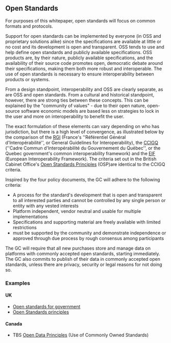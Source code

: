 ## Open Standards
For purposes of this whitepaper, open standards will focus on common formats and protocols. 

Support for open standards can be implemented by everyone (in OSS and proprietary solutions alike) since the specifications are available at little or no cost and its development is open and transparent. OSS tends to use and help define open standards and publicly available specifications. OSS products are, by their nature, publicly available specifications, and the availability of their source code promotes open, democratic debate around their specifications, making them both more robust and interoperable. The use of open standards is necessary to ensure interoperability between products or systems.

From a design standpoint, interoperability and OSS are clearly separate, as are OSS and open standards. From a cultural and historical standpoint, however, there are strong ties between these concepts. This can be explained by the "community of values" - due to their open nature, open-source software economic models are based less on strategies to lock in the user and more on interoperability to benefit the user.

The exact formulation of these elements can vary depending on who has jurisdiction, but there is a high level of convergence, as illustrated below by the comparison of the [RGI](http://references.modernisation.gouv.fr/interoperabilite) (France's ''Référentiel Général d'Interopérabilité'', or General Guidelines for Interoperability), the [CCIGQ](http://www.tresor.gouv.qc.ca/fileadmin/PDF/ressources_informationnelles/architecture_entreprise_gouvernementale/AEG_3.1-CCIGQinteroperabilite.pdf) (''Cadre Commun d'Interopérabilité du Gouvernement du Québec'', or the Quebec government's common interoperability framework) and the [EIF](http://ec.europa.eu/isa/documents/isa_annex_ii_eif_en.pdf) (European Interoperability Framework). The criteria set out in the British Cabinet Office's [Open Standards Principles](https://www.gov.uk/government/publications/open-standards-principles/open-standards-principles#open-standard-definition) (OSP)are identical to the CCIGQ criteria.

Inspired by the four policy documents, the GC will adhere to the following criteria:
- A process for the standard's development that is open and transparent to all interested parties and cannot be controlled by any single person or entity with any vested interests
- Platform independent, vendor neutral and usable for multiple implementations
- Specifications and supporting material are freely available with limited restrictions
- must be supported by the community and demonstrate independence or approved through due process by rough consensus among participants

The GC will require that all new purchases store and manage data on platforms with commonly accepted open standards, starting immediately. The GC also commits to publish of their data in commonly accepted open standards, unless there are privacy, security or legal reasons for not doing so.

### Examples
#### UK
- [Open standards for government](https://www.gov.uk/government/publications/open-standards-for-government)
- [Open Standards principles](https://www.gov.uk/government/publications/open-standards-principles/open-standards-principles)

#### Canada
- TBS [Open Data Principles](http://open.canada.ca/en/open-data-principles) (Use of Commonly Owned Standards)
